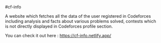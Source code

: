 #cf-info

A website which fetches all the data of the user registered in Codeforces including analysis and facts about various problems solved, contests which is not directly displayed in Codeforces profile section.

You can check it out here : https://cf-info.netlify.app/

